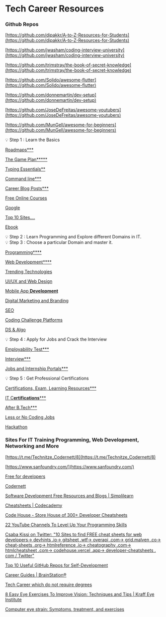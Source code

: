 # Tech Career Resources

### **Github Repos**

[https://github.com/dipakkr/A-to-Z-Resources-for-Students](https://github.com/dipakkr/A-to-Z-Resources-for-Students)

[https://github.com/jwasham/coding-interview-university](https://github.com/jwasham/coding-interview-university)

[https://github.com/trimstray/the-book-of-secret-knowledge](https://github.com/trimstray/the-book-of-secret-knowledge)

[https://github.com/Solido/awesome-flutter](https://github.com/Solido/awesome-flutter)

[https://github.com/donnemartin/dev-setup](https://github.com/donnemartin/dev-setup)

[https://github.com/JoseDeFreitas/awesome-youtubers](https://github.com/JoseDeFreitas/awesome-youtubers)

[https://github.com/MunGell/awesome-for-beginners](https://github.com/MunGell/awesome-for-beginners)

<aside>
💡 Step 1 : Learn the Basics

</aside>

[Roadmaps***](Tech%20Career%20Resources%207b4e374770db4101a15bba7d9d334661/Roadmaps%208d3cab17e1774b1a8c6b3ac1f2d282cc.md)

[The Game Plan*****](Tech%20Career%20Resources%207b4e374770db4101a15bba7d9d334661/The%20Game%20Plan%20075e52998dcd41769fd664b058779e5d.md)

[Typing Essentials**](Tech%20Career%20Resources%207b4e374770db4101a15bba7d9d334661/Typing%20Essentials%20919f616aa2d445ea9763fcd813c939e9.md)

[Command line***](Tech%20Career%20Resources%207b4e374770db4101a15bba7d9d334661/Command%20line%206ed0b56465574399b6145fde251638e0.md)

[Career Blog Posts***](Tech%20Career%20Resources%207b4e374770db4101a15bba7d9d334661/Career%20Blog%20Posts%202e48171eceee4a10964f38b6e0aa0938.md)

[Free Online Courses](Tech%20Career%20Resources%207b4e374770db4101a15bba7d9d334661/Free%20Online%20Courses%20fda5a816e57643cca5c5b92dacb10b32.md)

[Google](Tech%20Career%20Resources%207b4e374770db4101a15bba7d9d334661/Google%2098ed0016bc414643a28bc1ed275ec3be.md)

[Top 10 Sites….](Tech%20Career%20Resources%207b4e374770db4101a15bba7d9d334661/Top%2010%20Sites%E2%80%A6%2003d0fc6002de4ee6bf643ed767947c60.md)

[Ebook](Tech%20Career%20Resources%207b4e374770db4101a15bba7d9d334661/Ebook%20df3bd7e350ec49dc97ba0fb3e5003d91.md)

<aside>
💡 Step 2 : Learn Programming and Explore different Domains in IT.

</aside>

<aside>
💡 Step 3 : Choose a particular Domain and master it.

</aside>

[Programming****](Tech%20Career%20Resources%207b4e374770db4101a15bba7d9d334661/Programming%209614d186181842f0ae2d80c20cb7b75b.md)

[Web Development****](Tech%20Career%20Resources%207b4e374770db4101a15bba7d9d334661/Web%20Development%2027c116c484b04e03a00ceca6d9cfb557.md)

[Trending Technologies](Trending%20Technologies%2059aa49caf6d841699caad5492df252f2.md) 

[UI/UX and Web Design](Tech%20Career%20Resources%207b4e374770db4101a15bba7d9d334661/UI%20UX%20and%20Web%20Design%202238bf00da2040aaa6aa8542dbcd99ef.md)

[Mobile App **Development**](Tech%20Career%20Resources%207b4e374770db4101a15bba7d9d334661/Mobile%20App%20Development%206fdabfe4c6e54de7918b6332c49588c1.md)

[Digital Marketing and Branding](Tech%20Career%20Resources%207b4e374770db4101a15bba7d9d334661/Digital%20Marketing%20and%20Branding%2092f292fb21a2442f962e5df0bec41918.md)

[SEO](Tech%20Career%20Resources%207b4e374770db4101a15bba7d9d334661/SEO%20847f5224d40341b6bae033304cb5cebc.md)

[Coding Challenge Platforms](Tech%20Career%20Resources%207b4e374770db4101a15bba7d9d334661/Coding%20Challenge%20Platforms%2069df77ebbce24a85873a964c15691558.md)

[DS & Algo](Tech%20Career%20Resources%207b4e374770db4101a15bba7d9d334661/DS%20&%20Algo%20c436ad9f0d5e4076904d98d60c09b770.md)

<aside>
💡 Step 4 : Apply for Jobs and Crack the Interview

</aside>

[Employability Test***](Tech%20Career%20Resources%207b4e374770db4101a15bba7d9d334661/Employability%20Test%206fb32db686824ce3818565ca050b47ea.md)

[Interview***](Tech%20Career%20Resources%207b4e374770db4101a15bba7d9d334661/Interview%20063dc89a85d04b419266827ef10450a2.md)

[Jobs and Internship Portals***](Tech%20Career%20Resources%207b4e374770db4101a15bba7d9d334661/Jobs%20and%20Internship%20Portals%2089b63d8389364614b930f2052dc4350c.md)

<aside>
💡 Step 5 : Get Professional Certifications

</aside>

[Certifications, Exam, Learning Resources***](Tech%20Career%20Resources%207b4e374770db4101a15bba7d9d334661/Certifications,%20Exam,%20Learning%20Resources%205b97810d174a42ed95e86aedb0b054e1.md)

[IT C**ertifications*****](Tech%20Career%20Resources%207b4e374770db4101a15bba7d9d334661/IT%20Certifications%20e870b4aa98924416b717d978e8650eae.md)

[After B.Tech***](Tech%20Career%20Resources%207b4e374770db4101a15bba7d9d334661/After%20B%20Tech%20d56ccc692cf54a4582e9fa29059b868b.md)

[Less or No Coding Jobs ](Tech%20Career%20Resources%207b4e374770db4101a15bba7d9d334661/Less%20or%20No%20Coding%20Jobs%204b4f419fe5f24c6487e5c2e934d75977.md)

[Hackathon](Tech%20Career%20Resources%207b4e374770db4101a15bba7d9d334661/Hackathon%206fd6690f3a3945a38004083de1c4d22f.md)

### **Sites For IT Training Programming, Web Development, Networking and More**

[https://t.me/Technitze_Codernett/8](https://t.me/Technitze_Codernett/8)

[https://www.sanfoundry.com/](https://www.sanfoundry.com/)

[Free for developers](https://free-for.dev/#/)

[Codernett](https://t.me/Technitze_Codernett/357)

[Software Development Free Resources and Blogs | Simplilearn](https://www.simplilearn.com/resources/software-development)

[Cheatsheets | Codecademy](https://www.codecademy.com/resources/cheatsheets/all)

[Code House - Store House of 300+ Developer Cheatsheets](https://codehouse.vercel.app/)

[22 YouTube Channels To Level Up Your Programming Skills](https://blog.codegiant.io/programming-skills-d77d4abdf255)

[Csaba Kissi on Twitter: "10 Sites to find FREE cheat sheets for web developers→ devhints .​io→ gitsheet .​wtf→ overapi .​com→ grid.​malven .​co→ cheat-sheets .org→ htmlreference .​io→ cheatography .​com→ htmlcheatsheet .​com→ codehouse.vercel .app→ developer-cheatsheets .​com / Twitter"](https://twitter.com/csaba_kissi/status/1555459571329777665)

[Top 10 Useful GitHub Repos for Self-Development](https://dev.to/nehasoni__/top-10-useful-github-repos-for-self-development-25c0)

[Career Guides | BrainStation®](https://brainstation.io/career-guides)

[Tech Career which do not require degrees](https://vocal.media/journal/tech-career-which-do-not-require-degrees)

[8 Easy Eye Exercises To Improve Vision: Techniques and Tips | Kraff Eye Institute](https://kraffeye.com/blog/8-easy-eye-exercises-to-improve-vision-techniques-and-tips)

[Computer eye strain: Symptoms, treatment, and exercises](https://www.medicalnewstoday.com/articles/computer-eye-strain)